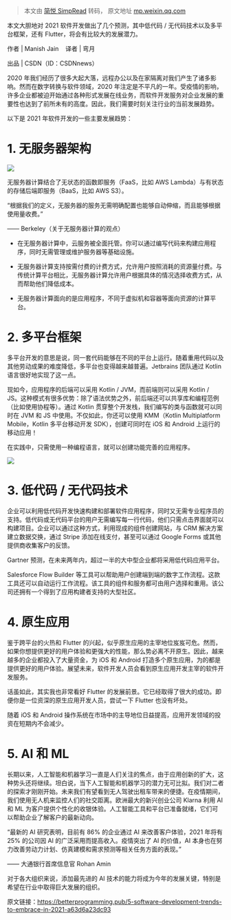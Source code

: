 > 本文由 [简悦 SimpRead](http://ksria.com/simpread/) 转码， 原文地址 [mp.weixin.qq.com](https://mp.weixin.qq.com/s?__biz=Mzg2MjEwMjI1Mg==&mid=2247519971&idx=2&sn=a15d46de116be89c2d87aa63db09c661&chksm=ce0e3960f979b076861d1e45cf15321c329f59cecc0b3cd2c159a7c147734182ddeeb6b8b5ab&mpshare=1&scene=1&srcid=0727lECnGWRITDILkhkqDc7s&sharer_sharetime=1627372837152&sharer_shareid=7fece245937ac96f04f0fb8e1311fff1#rd)

本文大胆地对 2021 软件开发做出了几个预测，其中低代码 / 无代码技术以及多平台框架，还有 Flutter，将会有比较大的发展潜力。

作者 | Manish Jain    译者 | 弯月

出品 | CSDN（ID：CSDNnews）

2020 年我们经历了很多大起大落，远程办公以及在家隔离对我们产生了诸多影响。然而在数字转换与软件领域，2020 年注定是不平凡的一年。受疫情的影响，许多企业都被迫开始通过各种形式发展在线业务，而软件开发服务对企业发展的重要性也达到了前所未有的高度。因此，我们需要时刻关注行业的当前发展趋势。

以下是 2021 年软件开发的一些主要发展趋势：

**1. 无服务器架构**
=============

![](https://mmbiz.qpic.cn/mmbiz_png/Pn4Sm0RsAuhCqKpdg8xKabdfydcKJZcNyZ1gAaPQ7HoQojKWLccTjR1jpmo48ibsZ30MC3V9sPJictftMpIBfldw/640?wx_fmt=png)

无服务器计算结合了无状态的函数即服务（FaaS，比如 AWS Lambda）与有状态的存储后端即服务（BaaS，比如 AWS S3）。

“根据我们的定义，无服务器的服务无需明确配置也能够自动伸缩，而且能够根据使用量收费。”

—— Berkeley（关于无服务器计算的观点）

*   在无服务器计算中，云服务被全面托管。你可以通过编写代码来构建应用程序，同时无需管理或维护服务器等基础设施。
    
*   无服务器计算支持按需付费的计费方式，允许用户按照消耗的资源量付费。与传统计算平台相比，无服务器计算允许用户根据具体的情况选择收费方式，从而帮助他们降低成本。
    
*   无服务器计算面向的是应用程序，不同于虚拟机和容器等面向资源的计算平台。
    

**2. 多平台框架**
============

多平台开发的意思是说，同一套代码能够在不同的平台上运行。随着重用代码以及其他劳动成果的难度降低，多平台也变得越来越普遍。Jetbrains 团队通过 Kotlin 语言很好地实现了这一点。

现如今，应用程序的后端可以采用 Kotlin / JVM，而前端则可以采用 Kotlin / JS。这种模式有很多优势：除了语法优势之外，前后端还可以共享库和编程范例（比如使用协程等）。通过 Kotlin 贯穿整个开发栈，我们编写的类与函数就可以同时在 JVM 和 JS 中使用。不仅如此，你还可以使用 KMM（Kotlin Multiplatform Mobile，Kotlin 多平台移动开发 SDK），创建可同时在 iOS 和 Android 上运行的移动应用！

在实践中，只需使用一种编程语言，就可以创建功能完善的应用程序。

![](https://mmbiz.qpic.cn/mmbiz_png/Pn4Sm0RsAuhCqKpdg8xKabdfydcKJZcNeo2ozT5tb17vhxgQPCXGrN5soGA5fCRn8jkl2z7aNEzeezJc1gMIwg/640?wx_fmt=png)

**3. 低代码 / 无代码技术**
==================

企业可以利用低代码开发快速构建和部署软件应用程序，同时又无需专业程序员的支持。低代码或无代码平台的用户无需编写每一行代码，他们只需点击界面就可以构建项目。企业可以通过这种方式，利用现成的组件创建网站，与 CRM 解决方案建立数据交换，通过 Stripe 添加在线支付，甚至可以通过 Google Forms 或其他提供商收集客户的反馈。

Gartner 预测，在未来两年内，超过一半的大中型企业都将采用低代码应用平台。

Salesforce Flow Builder 等工具可以帮助用户创建端到端的数字工作流程。这款工具还可以自动运行工作流程。该工具的组件和服务都可由用户选择和重用。该公司还拥有一个得到了应用构建者支持的大型社区。

**4. 原生应用**
===========

鉴于跨平台的火热和 Flutter 的兴起，似乎原生应用的主宰地位岌岌可危。然而，如果你想提供更好的用户体验和更强大的性能，那么势必离不开原生。因此，越来越多的企业都投入了大量资金，为 iOS 和 Android 打造多个原生应用，为的都是提供更好的用户体验。展望未来，软件开发人员会看到原生应用开发主宰的软件开发服务。

话虽如此，其实我也非常看好 Flutter 的发展前景。它已经取得了很大的成功。即便你是一位资深的原生应用开发人员，尝试一下 Flutter 也没有坏处。

随着 iOS 和 Android 操作系统在市场中的主导地位日益提高，应用开发领域的投资在短期内不会减少。

**5. AI 和 ML**
==============

长期以来，人工智能和机器学习一直是人们关注的焦点，由于应用创新的扩大，这种势头还将继续。坦白说，当下人工智能和机器学习的潜力无可比拟。我们对二者的探索才刚刚开始。未来我们有望看到无人驾驶出租车带来的便捷。在疫情期间，我们使用无人机来监控人们的社交距离。欧洲最大的新兴创业公司 Klarna 利用 AI 和 ML 为客户提供个性化的收银体验。人工智能工具和平台已准备就绪，它们可以帮助企业了解客户的最新动向。

“最新的 AI 研究表明，目前有 86% 的企业通过 AI 来改善客户体验，2021 年将有 25% 的公司因 AI 的广泛采用而提高收入。疫情突出了 AI 的价值，AI 本身也在努力改善劳动力计划、仿真建模和需求预测等相关任务方面的表现。”

—— 大通银行首席信息官 Rohan Amin

对于各大组织来说，添加最先进的 AI 技术的能力将成为今年的发展关键，特别是希望在行业中取得巨大发展的组织。

原文链接：https://betterprogramming.pub/5-software-development-trends-to-embrace-in-2021-a63d6a23dc93